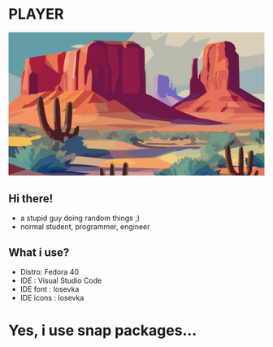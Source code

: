 # **PLAYER**
![img](pic.jpg)
## Hi there!
- a stupid guy doing random things ;)
- normal student, programmer, engineer
## What i use?
- Distro: Fedora 40
- IDE : Visual Studio Code
- IDE font : Iosevka
- IDE icons : Iosevka

# Yes, i use snap packages...

